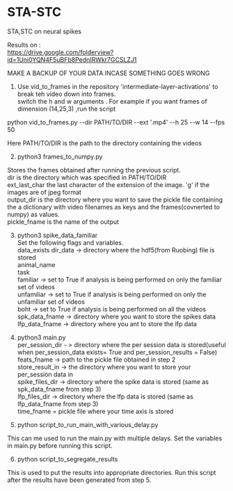 # STA-STC
STA,STC on neural spikes  

Results on :    
https://drive.google.com/folderview?id=1Uni0YQN4F5uBFb8PednIRWkr7GCSLZJ1  


MAKE A BACKUP OF YOUR DATA INCASE SOMETHING GOES WRONG   

1) Use vid_to_frames in the repository 'intermediate-layer-activations' to break teh video down into frames.  
switch the h and w arguments . For example if you want frames of dimension (14,25,3) ,run the script   

python vid_to_frames.py --dir PATH/TO/DIR --ext '.mp4' --h 25 --w 14 --fps 50  

Here PATH/TO/DIR is the path to the directory containing the videos  


2) python3 frames_to_numpy.py   

Stores the frames obtained after running the previous script.  
dir is the directory which was specified in PATH/TO/DIR   
ext_last_char the last character of the extension of the image. 'g' if the images are of jpeg format  
output_dir is the directory where you want to save the pickle file containing the a dictionary with video  filenames as keys and the frames(covnerted to numpy) as values.    
pickle_fname is the name of the output   

3) python3 spike_data_familiar  
Set the following flags and variables.      
data_exists
dir_data -> directory where the hdf5(from Ruobing) file is stored  
animal_name  
task  
familiar -> set to True if analysis is being performed on only the familiar set of videos  
unfamiliar -> set to True if analysis is being performed on only the unfamiliar set of videos  
boht -> set to True if analysis is being performed on all the videos  
spk_data_fname -> directory where you want to store the spikes data  
lfp_data_fname -> directory where you ant to store the lfp data  



4) python3 main.py  
per_session_dir - > directory where the per session data is stored(useful when per_session_data exists=   True and per_session_results = False)  
feats_fname -> path to the pickle file obtained in step 2  
store_result_in -> the directory where you want to store your per_session data in  
spike_files_dir -> directory where the spike data is stored (same as spk_data_fname from step 3)  
lfp_files_dir ->  directory where the lfp data is stored (same as lfp_data_fname from step 3)  
time_fname = pickle file where your time axis is stored      

5) python script_to_run_main_with_various_delay.py  

This can me used to run the main.py with multiple delays. Set the variables in main.py before running this script.  


6) python script_to_segregate_results

This is used to put the results into appropriate directories. Run this script after the results have been generated from step 5.
